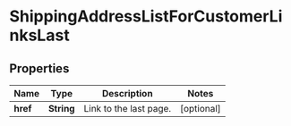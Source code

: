 
# ShippingAddressListForCustomerLinksLast

## Properties
Name | Type | Description | Notes
------------ | ------------- | ------------- | -------------
**href** | **String** | Link to the last page.  |  [optional]



